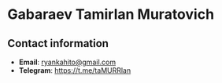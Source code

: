# Gabaraev Tamirlan Muratovich

## Contact information

- **Email**: ryankahito@gmail.com
- **Telegram**: https://t.me/taMURRlan
